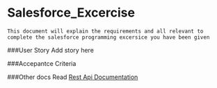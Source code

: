 # Salesforce_Excercise

`This document will explain the requirements and all relevant to complete the salesforce programming excersice you have been given`

###User Story
Add story here


###Accepantce Criteria

###Other docs
Read [Rest Api Documentation](SalesforceRestApi.md)
